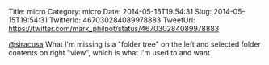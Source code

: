 Title: micro
Category: micro
Date: 2014-05-15T19:54:31
Slug: 2014-05-15T19:54:31
TwitterId: 467030284089978883
TweetUrl: https://twitter.com/mark_philpot/status/467030284089978883

[@siracusa](https://twitter.com/siracusa) What I'm missing is a "folder tree" on the left and selected folder contents on right "view", which is what I'm used to and want